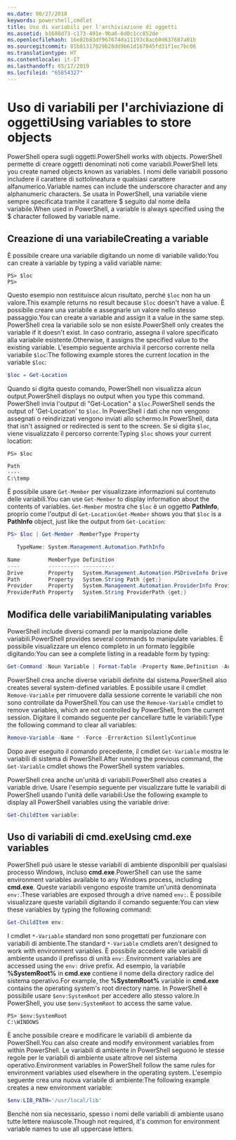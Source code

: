 ```yaml
---
ms.date: 08/27/2018
keywords: powershell,cmdlet
title: Uso di variabili per l'archiviazione di oggetti
ms.assetid: b1688d73-c173-491e-9ba6-6d0c1cc852de
ms.openlocfilehash: 16e82b83df967674da11193c8ac60d637687a01b
ms.sourcegitcommit: 01b81317029b28dd9b61d167045fd31f1ec7bc06
ms.translationtype: HT
ms.contentlocale: it-IT
ms.lasthandoff: 05/17/2019
ms.locfileid: "65854327"
---
```

# <a name="using-variables-to-store-objects"></a><span data-ttu-id="9e630-103">Uso di variabili per l'archiviazione di oggetti</span><span class="sxs-lookup"><span data-stu-id="9e630-103">Using variables to store objects</span></span>

<span data-ttu-id="9e630-104">PowerShell opera sugli oggetti.</span><span class="sxs-lookup"><span data-stu-id="9e630-104">PowerShell works with objects.</span></span> <span data-ttu-id="9e630-105">PowerShell permette di creare oggetti denominati noti come variabili.</span><span class="sxs-lookup"><span data-stu-id="9e630-105">PowerShell lets you create named objects known as variables.</span></span>
<span data-ttu-id="9e630-106">I nomi delle variabili possono includere il carattere di sottolineatura e qualsiasi carattere alfanumerico.</span><span class="sxs-lookup"><span data-stu-id="9e630-106">Variable names can include the underscore character and any alphanumeric characters.</span></span> <span data-ttu-id="9e630-107">Se usata in PowerShell, una variabile viene sempre specificata tramite il carattere \$ seguito dal nome della variabile.</span><span class="sxs-lookup"><span data-stu-id="9e630-107">When used in PowerShell, a variable is always specified using the \$ character followed by variable name.</span></span>

## <a name="creating-a-variable"></a><span data-ttu-id="9e630-108">Creazione di una variabile</span><span class="sxs-lookup"><span data-stu-id="9e630-108">Creating a variable</span></span>

<span data-ttu-id="9e630-109">È possibile creare una variabile digitando un nome di variabile valido:</span><span class="sxs-lookup"><span data-stu-id="9e630-109">You can create a variable by typing a valid variable name:</span></span>

```
PS> $loc
PS>
```

<span data-ttu-id="9e630-110">Questo esempio non restituisce alcun risultato, perché `$loc` non ha un valore.</span><span class="sxs-lookup"><span data-stu-id="9e630-110">This example returns no result because `$loc` doesn't have a value.</span></span> <span data-ttu-id="9e630-111">È possibile creare una variabile e assegnarle un valore nello stesso passaggio.</span><span class="sxs-lookup"><span data-stu-id="9e630-111">You can create a variable and assign it a value in the same step.</span></span> <span data-ttu-id="9e630-112">PowerShell crea la variabile solo se non esiste.</span><span class="sxs-lookup"><span data-stu-id="9e630-112">PowerShell only creates the variable if it doesn't exist.</span></span>
<span data-ttu-id="9e630-113">In caso contrario, assegna il valore specificato alla variabile esistente.</span><span class="sxs-lookup"><span data-stu-id="9e630-113">Otherwise, it assigns the specified value to the existing variable.</span></span> <span data-ttu-id="9e630-114">L'esempio seguente archivia il percorso corrente nella variabile `$loc`:</span><span class="sxs-lookup"><span data-stu-id="9e630-114">The following example stores the current location in the variable `$loc`:</span></span>

```powershell
$loc = Get-Location
```

<span data-ttu-id="9e630-115">Quando si digita questo comando, PowerShell non visualizza alcun output.</span><span class="sxs-lookup"><span data-stu-id="9e630-115">PowerShell displays no output when you type this command.</span></span> <span data-ttu-id="9e630-116">PowerShell invia l'output di "Get-Location" a `$loc`.</span><span class="sxs-lookup"><span data-stu-id="9e630-116">PowerShell sends the output of 'Get-Location' to `$loc`.</span></span> <span data-ttu-id="9e630-117">In PowerShell i dati che non vengono assegnati o reindirizzati vengono inviati allo schermo.</span><span class="sxs-lookup"><span data-stu-id="9e630-117">In PowerShell, data that isn't assigned or redirected is sent to the screen.</span></span> <span data-ttu-id="9e630-118">Se si digita `$loc`, viene visualizzato il percorso corrente:</span><span class="sxs-lookup"><span data-stu-id="9e630-118">Typing `$loc` shows your current location:</span></span>

```
PS> $loc

Path
----
C:\temp
```

<span data-ttu-id="9e630-119">È possibile usare `Get-Member` per visualizzare informazioni sul contenuto delle variabili.</span><span class="sxs-lookup"><span data-stu-id="9e630-119">You can use `Get-Member` to display information about the contents of variables.</span></span> <span data-ttu-id="9e630-120">`Get-Member` mostra che `$loc` è un oggetto **PathInfo**, proprio come l'output di `Get-Location`:</span><span class="sxs-lookup"><span data-stu-id="9e630-120">`Get-Member` shows you that `$loc` is a **PathInfo** object, just like the output from `Get-Location`:</span></span>

```powershell
PS> $loc | Get-Member -MemberType Property

   TypeName: System.Management.Automation.PathInfo

Name         MemberType Definition
----         ---------- ----------
Drive        Property   System.Management.Automation.PSDriveInfo Drive {get;}
Path         Property   System.String Path {get;}
Provider     Property   System.Management.Automation.ProviderInfo Provider {...
ProviderPath Property   System.String ProviderPath {get;}
```

## <a name="manipulating-variables"></a><span data-ttu-id="9e630-121">Modifica delle variabili</span><span class="sxs-lookup"><span data-stu-id="9e630-121">Manipulating variables</span></span>

<span data-ttu-id="9e630-122">PowerShell include diversi comandi per la manipolazione delle variabili.</span><span class="sxs-lookup"><span data-stu-id="9e630-122">PowerShell provides several commands to manipulate variables.</span></span> <span data-ttu-id="9e630-123">È possibile visualizzare un elenco completo in un formato leggibile digitando:</span><span class="sxs-lookup"><span data-stu-id="9e630-123">You can see a complete listing in a readable form by typing:</span></span>

```powershell
Get-Command -Noun Variable | Format-Table -Property Name,Definition -AutoSize -Wrap
```

<span data-ttu-id="9e630-124">PowerShell crea anche diverse variabili definite dal sistema.</span><span class="sxs-lookup"><span data-stu-id="9e630-124">PowerShell also creates several system-defined variables.</span></span> <span data-ttu-id="9e630-125">È possibile usare il cmdlet `Remove-Variable` per rimuovere dalla sessione corrente le variabili che non sono controllate da PowerShell.</span><span class="sxs-lookup"><span data-stu-id="9e630-125">You can use the `Remove-Variable` cmdlet to remove variables, which are not controlled by PowerShell, from the current session.</span></span> <span data-ttu-id="9e630-126">Digitare il comando seguente per cancellare tutte le variabili:</span><span class="sxs-lookup"><span data-stu-id="9e630-126">Type the following command to clear all variables:</span></span>

```powershell
Remove-Variable -Name * -Force -ErrorAction SilentlyContinue
```

<span data-ttu-id="9e630-127">Dopo aver eseguito il comando precedente, il cmdlet `Get-Variable` mostra le variabili di sistema di PowerShell.</span><span class="sxs-lookup"><span data-stu-id="9e630-127">After running the previous command, the `Get-Variable` cmdlet shows the PowerShell system variables.</span></span>

<span data-ttu-id="9e630-128">PowerShell crea anche un'unità di variabili.</span><span class="sxs-lookup"><span data-stu-id="9e630-128">PowerShell also creates a variable drive.</span></span> <span data-ttu-id="9e630-129">Usare l'esempio seguente per visualizzare tutte le variabili di PowerShell usando l'unità delle variabili:</span><span class="sxs-lookup"><span data-stu-id="9e630-129">Use the following example to display all PowerShell variables using the variable drive:</span></span>

```powershell
Get-ChildItem variable:
```

## <a name="using-cmdexe-variables"></a><span data-ttu-id="9e630-130">Uso di variabili di cmd.exe</span><span class="sxs-lookup"><span data-stu-id="9e630-130">Using cmd.exe variables</span></span>

<span data-ttu-id="9e630-131">PowerShell può usare le stesse variabili di ambiente disponibili per qualsiasi processo Windows, incluso **cmd.exe**.</span><span class="sxs-lookup"><span data-stu-id="9e630-131">PowerShell can use the same environment variables available to any Windows process, including **cmd.exe**.</span></span> <span data-ttu-id="9e630-132">Queste variabili vengono esposte tramite un'unità denominata `env:`.</span><span class="sxs-lookup"><span data-stu-id="9e630-132">These variables are exposed through a drive named `env:`.</span></span> <span data-ttu-id="9e630-133">È possibile visualizzare queste variabili digitando il comando seguente:</span><span class="sxs-lookup"><span data-stu-id="9e630-133">You can view these variables by typing the following command:</span></span>

```powershell
Get-ChildItem env:
```

<span data-ttu-id="9e630-134">I cmdlet `*-Variable` standard non sono progettati per funzionare con variabili di ambiente.</span><span class="sxs-lookup"><span data-stu-id="9e630-134">The standard `*-Variable` cmdlets aren't designed to work with environment variables.</span></span> <span data-ttu-id="9e630-135">È possibile accedere alle variabili di ambiente usando il prefisso di unità `env:`.</span><span class="sxs-lookup"><span data-stu-id="9e630-135">Environment variables are accessed using the `env:` drive prefix.</span></span> <span data-ttu-id="9e630-136">Ad esempio, la variabile **%SystemRoot%** in **cmd.exe** contiene il nome della directory radice del sistema operativo.</span><span class="sxs-lookup"><span data-stu-id="9e630-136">For example, the **%SystemRoot%** variable in **cmd.exe** contains the operating system's root directory name.</span></span> <span data-ttu-id="9e630-137">In PowerShell è possibile usare `$env:SystemRoot` per accedere allo stesso valore.</span><span class="sxs-lookup"><span data-stu-id="9e630-137">In PowerShell, you use `$env:SystemRoot` to access the same value.</span></span>

```
PS> $env:SystemRoot
C:\WINDOWS
```

<span data-ttu-id="9e630-138">È anche possibile creare e modificare le variabili di ambiente da PowerShell.</span><span class="sxs-lookup"><span data-stu-id="9e630-138">You can also create and modify environment variables from within PowerShell.</span></span> <span data-ttu-id="9e630-139">Le variabili di ambiente in PowerShell seguono le stesse regole per le variabili di ambiente usate altrove nel sistema operativo.</span><span class="sxs-lookup"><span data-stu-id="9e630-139">Environment variables in PowerShell follow the same rules for environment variables used elsewhere in the operating system.</span></span> <span data-ttu-id="9e630-140">L'esempio seguente crea una nuova variabile di ambiente:</span><span class="sxs-lookup"><span data-stu-id="9e630-140">The following example creates a new environment variable:</span></span>

```powershell
$env:LIB_PATH='/usr/local/lib'
```

<span data-ttu-id="9e630-141">Benché non sia necessario, spesso i nomi delle variabili di ambiente usano tutte lettere maiuscole.</span><span class="sxs-lookup"><span data-stu-id="9e630-141">Though not required, it's common for environment variable names to use all uppercase letters.</span></span>
